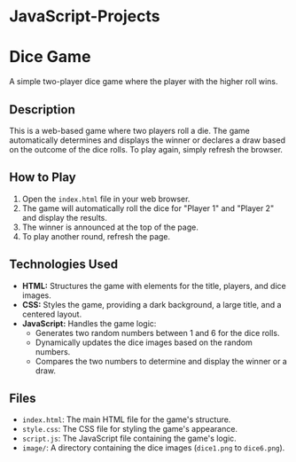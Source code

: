 # JavaScript-Projects

# Dice Game

A simple two-player dice game where the player with the higher roll wins.

## Description

This is a web-based game where two players roll a die. The game automatically determines and displays the winner or declares a draw based on the outcome of the dice rolls. To play again, simply refresh the browser.

## How to Play

1. Open the `index.html` file in your web browser.
2. The game will automatically roll the dice for "Player 1" and "Player 2" and display the results.
3. The winner is announced at the top of the page.
4. To play another round, refresh the page.

## Technologies Used

* **HTML:** Structures the game with elements for the title, players, and dice images.
* **CSS:** Styles the game, providing a dark background, a large title, and a centered layout.
* **JavaScript:** Handles the game logic:
    * Generates two random numbers between 1 and 6 for the dice rolls.
    * Dynamically updates the dice images based on the random numbers.
    * Compares the two numbers to determine and display the winner or a draw.

## Files

* `index.html`: The main HTML file for the game's structure.
* `style.css`: The CSS file for styling the game's appearance.
* `script.js`: The JavaScript file containing the game's logic.
* `image/`: A directory containing the dice images (`dice1.png` to `dice6.png`).
